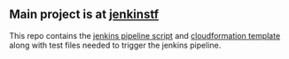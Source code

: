 ## Main project is at [jenkinstf](https://github.com/kristers01/jenkinstf)
This repo contains the [jenkins pipeline script](https://github.com/kristers01/ubiquitous-spoon/blob/main/jenkinsfile) and [cloudformation template](https://github.com/kristers01/ubiquitous-spoon/blob/main/first-stack.yaml) along with test files needed to trigger the jenkins pipeline.
